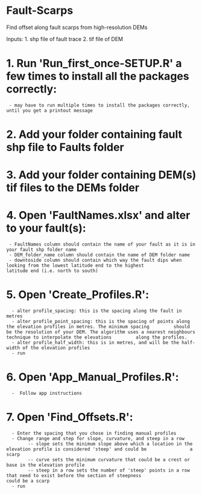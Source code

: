 # Fault-Scarps
Find offset along fault scarps from high-resolution DEMs

Inputs: 
      1. shp file of fault trace
      2. tif file of DEM
      
# 1.  Run 'Run_first_once-SETUP.R' a few times to install all the packages correctly:
     - may have to run multiple times to install the packages correctly, until you get a printout message 

# 2.  Add your folder containing fault shp file to Faults folder

# 3.  Add your folder containing DEM(s) tif files to the DEMs folder

# 4.  Open 'FaultNames.xlsx' and alter to your fault(s):
     - FaultNames column should contain the name of your fault as it is in your fault shp folder name
     - DEM_folder_name column should contain the name of DEM folder name
     - downtoside column should contain which way the fault dips when looking from the lowest latitude end to the highest            latitude end (i.e. north to south)

# 5.  Open 'Create_Profiles.R':
      - alter profile_spacing: this is the spacing along the fault in metres
      - alter profile_point_spacing: this is the spacing of points along the elevation profiles in metres. The minimum spacing         should be the resolution of your DEM. The algorithm uses a nearest neighbours technique to interpolate the elevations         along the profiles. 
      - alter profile_half_width: this is in metres, and will be the half-width of the elevation profiles
      - run 
      
# 6.  Open 'App_Manual_Profiles.R':
      -  Follow app instructions

# 7.  Open 'Find_Offsets.R':
      - Enter the spacing that you chose in finding manual profiles
      - Change range and step for slope, curvature, and steep in a row 
            -- slope sets the minimum slope above which a location in the elevation profile is considered 'steep' and could be                a scarp
            -- curve sets the minimum curvature that could be a crest or base in the elevation profile
            -- steep in a row sets the number of 'steep' points in a row that need to exist before the section of steepness                  could be a scarp
      - run
      
